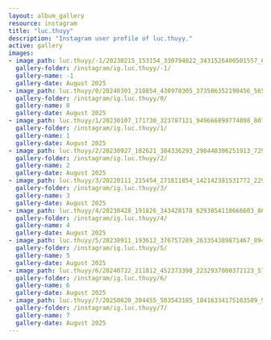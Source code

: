 ```yaml
---
layout: album_gallery
resource: instagram
title: "luc.thuyy"
description: "Instagram user profile of luc.thuyy."
active: gallery
images:
- image_path: luc.thuyy/-1/20230215_153154_330794822_3431526400501557_6258329910538261556_n.jpg
  gallery-folder: /instagram/ig.luc.thuyy/-1/
  gallery-name: -1
  gallery-date: August 2025
- image_path: luc.thuyy/0/20240301_210854_430970305_373586352198456_5657601569309408836_n.jpg
  gallery-folder: /instagram/ig.luc.thuyy/0/
  gallery-name: 0
  gallery-date: August 2025
- image_path: luc.thuyy/1/20230107_171730_323787121_949666899774098_8075472196912751321_n.jpg
  gallery-folder: /instagram/ig.luc.thuyy/1/
  gallery-name: 1
  gallery-date: August 2025
- image_path: luc.thuyy/2/20230927_182621_384336293_298448306251913_7292853982749322770_n.jpg
  gallery-folder: /instagram/ig.luc.thuyy/2/
  gallery-name: 2
  gallery-date: August 2025
- image_path: luc.thuyy/3/20220111_215454_271611854_142142381531772_2295092343327563863_n.jpg
  gallery-folder: /instagram/ig.luc.thuyy/3/
  gallery-name: 3
  gallery-date: August 2025
- image_path: luc.thuyy/4/20230428_191826_343428178_6293854110666603_8662170612649999199_n.jpg
  gallery-folder: /instagram/ig.luc.thuyy/4/
  gallery-name: 4
  gallery-date: August 2025
- image_path: luc.thuyy/5/20230911_193612_376757289_263354389871467_8949760728492816641_n.jpg
  gallery-folder: /instagram/ig.luc.thuyy/5/
  gallery-name: 5
  gallery-date: August 2025
- image_path: luc.thuyy/6/20240722_211812_452373398_2232937000372123_5700461327392727664_n.jpg
  gallery-folder: /instagram/ig.luc.thuyy/6/
  gallery-name: 6
  gallery-date: August 2025
- image_path: luc.thuyy/7/20250620_204455_503543185_18416334175103589_945755785978546179_n.jpg
  gallery-folder: /instagram/ig.luc.thuyy/7/
  gallery-name: 7
  gallery-date: August 2025
---
```

